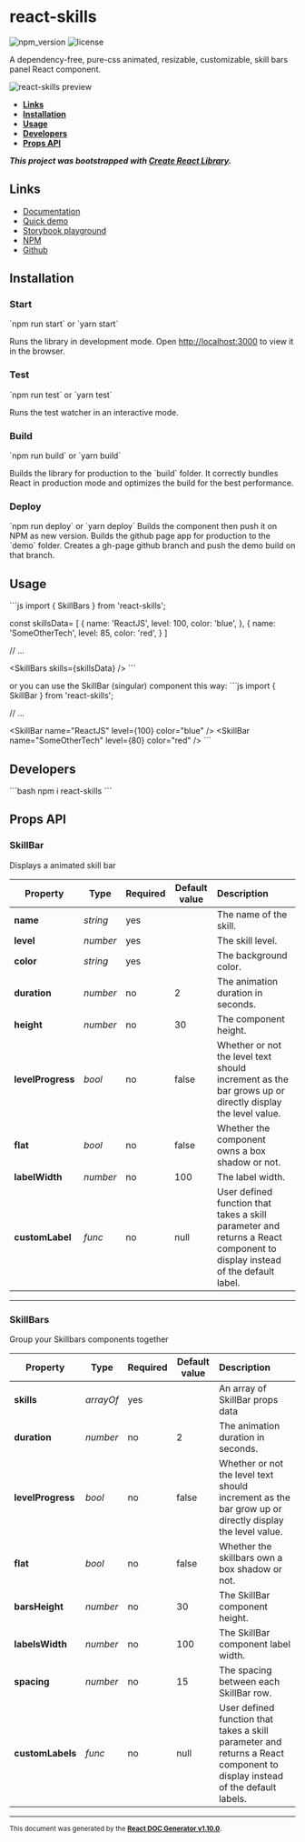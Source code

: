 # react-skills

![npm_version](https://img.shields.io/npm/v/react-skills)
![license](https://img.shields.io/npm/l/react-skills)

A dependency-free, pure-css animated, resizable, customizable, skill bars panel React component.

![react-skills preview](https://repository-images.githubusercontent.com/260488185/fa955200-8c9f-11ea-91d8-d8307c6c288c)

- **[Links](#links)**
- **[Installation](#install)**
- **[Usage](#usage)**
- **[Developers](#dev)**
- **[Props API](#propsapi)**

***This project was bootstrapped with [Create React Library](https://github.com/dimimikadze/create-react-library).***

<a name="links"></a>
## Links

- [Documentation](https://kevincastejon.github.io/react-skills/documentation)
- [Quick demo](https://kevincastejon.github.io/react-skills/)
- [Storybook playground](https://kevincastejon.github.io/react-skills/storybook)
- [NPM](https://www.npmjs.com/package/react-skills)
- [Github](https://github.com/kevincastejon/react-skills)

<a name="install"></a>
## Installation

### Start
&#x60;npm run start&#x60; or &#x60;yarn start&#x60;

Runs the library in development mode. Open [http://localhost:3000](http://localhost:3000) to view it in the browser.

### Test
&#x60;npm run test&#x60; or &#x60;yarn test&#x60;

Runs the test watcher in an interactive mode.

### Build
&#x60;npm run build&#x60; or &#x60;yarn build&#x60;

Builds the library for production to the &#x60;build&#x60; folder.
It correctly bundles React in production mode and optimizes the build for the best performance.

### Deploy
&#x60;npm run deploy&#x60; or &#x60;yarn deploy&#x60;
Builds the component then push it on NPM as new version.
Builds the github page app for production to the &#x60;demo&#x60; folder.
Creates a gh-page github branch and push the demo build on that branch.


<a name="usage"></a>
## Usage

&#x60;&#x60;&#x60;js
import { SkillBars } from &#x27;react-skills&#x27;;

const skillsData&#x3D; [
  {
    name: &#x27;ReactJS&#x27;,
    level: 100,
    color: &#x27;blue&#x27;,
  },
  {
    name: &#x27;SomeOtherTech&#x27;,
    level: 85,
    color: &#x27;red&#x27;,
  }
]

// ...

&lt;SkillBars skills&#x3D;{skillsData} /&gt;
&#x60;&#x60;&#x60;

or you can use the SkillBar (singular) component this way:
&#x60;&#x60;&#x60;js
import { SkillBar } from &#x27;react-skills&#x27;;

// ...

&lt;SkillBar name&#x3D;&quot;ReactJS&quot; level&#x3D;{100} color&#x3D;&quot;blue&quot; /&gt;
&lt;SkillBar name&#x3D;&quot;SomeOtherTech&quot; level&#x3D;{80} color&#x3D;&quot;red&quot; /&gt;
&#x60;&#x60;&#x60;


<a name="dev"></a>
## Developers

&#x60;&#x60;&#x60;bash
npm i react-skills
&#x60;&#x60;&#x60;


<a name="propsapi"></a>
## Props API


### SkillBar

Displays a animated skill bar   




| Property | Type | Required | Default value | Description |
|-----|-----|-----|-----|:-----|
|**name**|*string*|yes||The name of the skill.|
|**level**|*number*|yes||The skill level.|
|**color**|*string*|yes||The background color.|
|**duration**|*number*|no|2|The animation duration in seconds.|
|**height**|*number*|no|30|The component height.|
|**levelProgress**|*bool*|no|false|Whether or not the level text should increment as the bar grows up or directly display the level value.|
|**flat**|*bool*|no|false|Whether the component owns a box shadow or not.|
|**labelWidth**|*number*|no|100|The label width.|
|**customLabel**|*func*|no|null|User defined function that takes a skill parameter and returns a React component to display instead of the default label.|

-----

### SkillBars

Group your Skillbars components together   




| Property | Type | Required | Default value | Description |
|-----|-----|-----|-----|:-----|
|**skills**|*arrayOf*|yes||An array of SkillBar props data|
|**duration**|*number*|no|2|The animation duration in seconds.|
|**levelProgress**|*bool*|no|false|Whether or not the level text should increment as the bar grow up or directly display the level value.|
|**flat**|*bool*|no|false|Whether the skillbars own a box shadow or not.|
|**barsHeight**|*number*|no|30|The SkillBar component height.|
|**labelsWidth**|*number*|no|100|The SkillBar component label width.|
|**spacing**|*number*|no|15|The spacing between each SkillBar row.|
|**customLabels**|*func*|no|null|User defined function that takes a skill parameter and returns a React component to display instead of the default labels.|

-----

<sub>This document was generated by the <a href="https://github.com/kevincastejon/react-doc-generator" target="_blank">**React DOC Generator v1.10.0**</a>.</sub>
